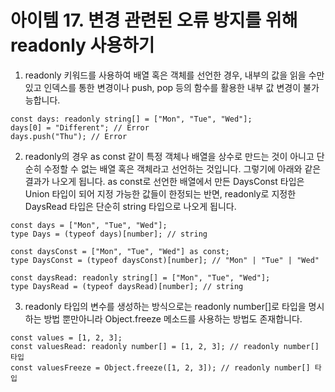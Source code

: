 # 아이템 17. 변경 관련된 오류 방지를 위해 readonly 사용하기

1. readonly 키워드를 사용하여 배열 혹은 객체를 선언한 경우, 내부의 값을 읽을 수만 있고 인덱스를 통한 변경이나 push, pop 등의 함수를 활용한 내부 값 변경이 불가능합니다.

```
const days: readonly string[] = ["Mon", "Tue", "Wed"];
days[0] = "Different"; // Error
days.push("Thu"); // Error
```

2. readonly의 경우 as const 같이 특정 객체나 배열을 상수로 만드는 것이 아니고 단순히 수정할 수 없는 배열 혹은 객체라고 선언하는 것입니다. 그렇기에 아래와 같은 결과가 나오게 됩니다. as const로 선언한 배열에서 만든 DaysConst 타입은 Union 타입이 되어 지정 가능한 값들이 한정되는 반면, readonly로 지정한 DaysRead 타입은 단순히 string 타입으로 나오게 됩니다.

```
const days = ["Mon", "Tue", "Wed"];
type Days = (typeof days)[number]; // string

const daysConst = ["Mon", "Tue", "Wed"] as const;
type DaysConst = (typeof daysConst)[number]; // "Mon" | "Tue" | "Wed"

const daysRead: readonly string[] = ["Mon", "Tue", "Wed"];
type DaysRead = (typeof daysRead)[number]; // string
```

3. readonly 타입의 변수를 생성하는 방식으로는 readonly number[]로 타입을 명시하는 방법 뿐만아니라 Object.freeze 메소드를 사용하는 방법도 존재합니다.

```
const values = [1, 2, 3];
const valuesRead: readonly number[] = [1, 2, 3]; // readonly number[] 타입
const valuesFreeze = Object.freeze([1, 2, 3]); // readonly number[] 타입
```
